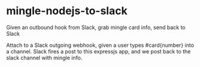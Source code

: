 mingle-nodejs-to-slack
======================

Given an outbound hook from Slack, grab mingle card info, send back to Slack

Attach to a Slack outgoing webhook, given a user types #card{number} into a channel. Slack fires a post to this expressjs app, and we post back to the slack channel with mingle info.
